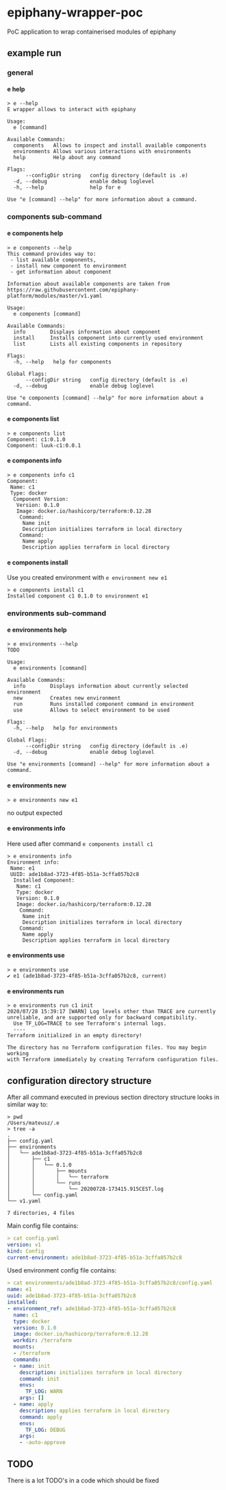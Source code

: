 # epiphany-wrapper-poc
PoC application to wrap containerised modules of epiphany

## example run

### general 

#### e help 

```shell
> e --help                          
E wrapper allows to interact with epiphany

Usage:
  e [command]

Available Commands:
  components   Allows to inspect and install available components
  environments Allows various interactions with environments
  help         Help about any command

Flags:
      --configDir string   config directory (default is .e)
  -d, --debug              enable debug loglevel
  -h, --help               help for e

Use "e [command] --help" for more information about a command.

```

### components sub-command

#### e components help

```shell
> e components --help
This command provides way to:
 - list available components, 
 - install new component to environment
 - get information about component

Information about available components are taken from https://raw.githubusercontent.com/epiphany-platform/modules/master/v1.yaml

Usage:
  e components [command]

Available Commands:
  info        Displays information about component
  install     Installs component into currently used environment
  list        Lists all existing components in repository

Flags:
  -h, --help   help for components

Global Flags:
      --configDir string   config directory (default is .e)
  -d, --debug              enable debug loglevel

Use "e components [command] --help" for more information about a command.

```

#### e components list 

```shell
> e components list  
Component: c1:0.1.0
Component: luuk-c1:0.0.1
```

#### e components info

```shell
> e components info c1
Component:
 Name: c1
 Type: docker
  Component Version:
   Version: 0.1.0
   Image: docker.io/hashicorp/terraform:0.12.28
    Command:
     Name init
     Description initializes terraform in local directory
    Command:
     Name apply
     Description applies terraform in local directory

```

#### e components install

Use you created environment with `e environment new e1`

```shell
> e components install c1
Installed component c1 0.1.0 to environment e1
```

### environments sub-command

#### e environments help

```shell
> e environments --help
TODO

Usage:
  e environments [command]

Available Commands:
  info        Displays information about currently selected environment
  new         Creates new environment
  run         Runs installed component command in environment
  use         Allows to select environment to be used

Flags:
  -h, --help   help for environments

Global Flags:
      --configDir string   config directory (default is .e)
  -d, --debug              enable debug loglevel

Use "e environments [command] --help" for more information about a command.
```

#### e environments new

```shell
> e environments new e1
```

no output expected

#### e environments info

Here used after command `e components install c1`

```shell
> e environments info    
Environment info:
 Name: e1
 UUID: ade1b8ad-3723-4f85-b51a-3cffa057b2c8
  Installed Component:
   Name: c1
   Type: docker
   Version: 0.1.0
   Image: docker.io/hashicorp/terraform:0.12.28
    Command:
     Name init
     Description initializes terraform in local directory
    Command:
     Name apply
     Description applies terraform in local directory
```

#### e environments use

```shell 
> e environments use     
✔ e1 (ade1b8ad-3723-4f85-b51a-3cffa057b2c8, current)
```

#### e environments run

```shell
> e environments run c1 init
2020/07/28 15:39:17 [WARN] Log levels other than TRACE are currently unreliable, and are supported only for backward compatibility.
  Use TF_LOG=TRACE to see Terraform's internal logs.
  ----
Terraform initialized in an empty directory!

The directory has no Terraform configuration files. You may begin working
with Terraform immediately by creating Terraform configuration files.
```

## configuration directory structure

After all command executed in previous section directory structure looks in similar way to: 

```shell
> pwd
/Users/mateusz/.e
> tree -a
.
├── config.yaml
├── environments
│   └── ade1b8ad-3723-4f85-b51a-3cffa057b2c8
│       ├── c1
│       │   └── 0.1.0
│       │       ├── mounts
│       │       │   └── terraform
│       │       └── runs
│       │           └── 20200728-173415.915CEST.log
│       └── config.yaml
└── v1.yaml

7 directories, 4 files
```

Main config file contains: 

```yaml
> cat config.yaml 
version: v1
kind: Config
current-environment: ade1b8ad-3723-4f85-b51a-3cffa057b2c8
```

Used environment config file contains: 

```yaml
> cat environments/ade1b8ad-3723-4f85-b51a-3cffa057b2c8/config.yaml 
name: e1
uuid: ade1b8ad-3723-4f85-b51a-3cffa057b2c8
installed:
- environment_ref: ade1b8ad-3723-4f85-b51a-3cffa057b2c8
  name: c1
  type: docker
  version: 0.1.0
  image: docker.io/hashicorp/terraform:0.12.28
  workdir: /terraform
  mounts:
  - /terraform
  commands:
  - name: init
    description: initializes terraform in local directory
    command: init
    envs:
      TF_LOG: WARN
    args: []
  - name: apply
    description: applies terraform in local directory
    command: apply
    envs:
      TF_LOG: DEBUG
    args:
    - -auto-approve
```

## TODO

There is a lot TODO's in a code which should be fixed